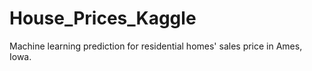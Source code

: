 # House_Prices_Kaggle
Machine learning prediction for residential homes' sales price in Ames, Iowa.

